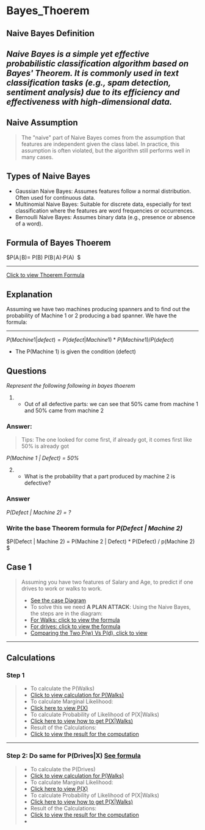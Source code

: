 # Bayes_Thoerem

## Naive Bayes Definition
_Naive Bayes is a simple yet effective probabilistic classification algorithm based on Bayes' Theorem. It is commonly used in text classification tasks (e.g., spam detection, sentiment analysis) due to its efficiency and effectiveness with high-dimensional data._
---

## Naive Assumption
> The "naive" part of Naive Bayes comes from the assumption that features are independent given the class label. In practice, this assumption is often violated, but the algorithm still performs well in many cases.

## Types of Naive Bayes
+ Gaussian Naive Bayes: Assumes features follow a normal distribution. Often used for continuous data.
+ Multinomial Naive Bayes: Suitable for discrete data, especially for text classification where the features are word frequencies or occurrences.
+ Bernoulli Naive Bayes: Assumes binary data (e.g., presence or absence of a word).

## Formula of Bayes Thoerem
$P(A∣B)= 
P(B)
P(B∣A)⋅P(A)
​
$

---
[Click to view Thoerem Formula](https://ibb.co/fXBB53F)

## Explanation
Assuming we have two machines producing spanners and to find out the probability of Machine 1 or 2 producing a bad spanner. We have the formula:

---

$P(Machine 1| defect) = P(defect | Machine 1) * P(Machine 1) / P(defect)$

+ The P(Machine 1) is given the condition (defect)

## Questions
_Represent the following following in bayes thoerem_

1. + Out of all defective parts: we can see that 50% came from machine 1 and 50% came from machine 2

### Answer: 
> Tips: The one looked for come first, if already got, it comes first like 50% is already got

_P(Machine 1 | Defect) = 50%_

2. + What is the probability that a part produced by machine 2 is defective?

### Answer
_P(Defect | Machine 2) = ?_ 

### Write the base Theorem formula for _P(Defect | Machine 2)_
$P(Defect | Machine 2) = P(Machine 2 | Defect) * P(Defect) / p(Machine 2) $


## Case 1
> Assuming you have two features of Salary and Age, to predict if one drives to work or walks to work.
> + [See the case Diagram](https://ibb.co/L1YcKQN)
> + To solve this we need __A PLAN ATTACK__: 
> Using the Naive Bayes, the steps are in the diagram:
> + [For Walks: click to view the formula](https://ibb.co/phnhyYJ)
> + [For drives: click to view the formula](https://ibb.co/8D8zrsj)
> + [Comparing the Two P(w) Vs P(d), click to view](https://ibb.co/CvmtLGZ)

---

## Calculations
### Step 1
> + To calculate the P(Walks)
> + [Click to view calculation for P(Walks)](https://ibb.co/c2jhWb2)
> + To calculate Marginal Likelihood:
> + [Click here to view P(X)](https://ibb.co/jMGVWDk)
> + To calculate Probability of Likelihood of P(X|Walks)
> + [Click here to view how to get P(X|Walks)](https://ibb.co/0fPmmxn)
> + Result of the Calculations:
> + [Click to view the result for the computation](https://ibb.co/zbgRG3c)

---

### Step 2: Do same for P(Drives|X) [See formula](https://ibb.co/sw85Vw8)
> + To calculate the P(Drives)
> + [Click to view calculation for P(Walks)](https://ibb.co/c2jhWb2)
> + To calculate Marginal Likelihood:
> + [Click here to view P(X)](https://ibb.co/jMGVWDk)
> + To calculate Probability of Likelihood of P(X|Walks)
> + [Click here to view how to get P(X|Walks)](https://ibb.co/0fPmmxn)
> + Result of the Calculations:
> + [Click to view the result for the computation](https://ibb.co/zbgRG3c)
> + 
